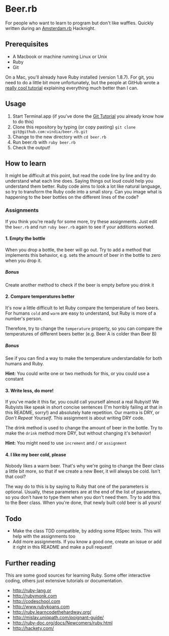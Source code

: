 # Beer.rb
For people who want to learn to program but don't like waffles. Quickly written during an [Amsterdam.rb] Hacknight.

## Prerequisites
* A Macbook or machine running Linux or Unix
* Ruby
* Git

On a Mac, you'll already have Ruby installed (version 1.8.7). For git, you need to do a little bit more unfortunately, but the people at GitHub wrote a [really cool tutorial][git-tut] explaining everything much better than I can.

## Usage
1. Start Terminal.app (if you've done the [Git Tutorial][git-tut] you already know how to do this)
2. Clone this repository by typing (or copy pasting)
    `git clone git@github.com:vindia/beer.rb.git`
3. Change to the new directory with `cd beer.rb` 
4. Run beer.rb with `ruby beer.rb`
5. Check the output!

## How to learn
It might be difficult at this point, but read the code line by line and try do understand what each line does. Saying things out loud could help you understand them better. Ruby code aims to look a lot like natural language, so try to transform the Ruby code into a small story. Can you image what is happening to the beer bottles on the different lines of the code?

### Assignments
If you think you're ready for some more, try these assignments. Just edit the `beer.rb` and run `ruby beer.rb` again to see if your additions worked.

#### 1. Empty the bottle
When you drop a bottle, the beer will go out. Try to add a method that implements this behavior, e.g. sets the amount of beer in the bottle to zero when you drop it.

##### Bonus
Create another method to check if the beer is empty before you drink it

#### 2. Compare temperatures better
It's now a little difficult to let Ruby compare the temperature of two beers. For humans `cold` and `warm` are easy to understand, but Ruby is more of a number's person. 

Therefore, try to change the `temperature` property, so you can compare the temperatures of different beers better (e.g. Beer A is colder than Beer B)

##### Bonus
See if you can find a way to make the temperature understandable for both humans and Ruby.

**Hint:** You could write one or two methods for this, or you could use a constant

#### 3. Write less, do more!
If you've made it this far, you could call yourself almost a real Rubyist! We Rubyists like speak in short concise sentences (I'm horribly failing at that in this README, sorry!) and absolutely hate repetition. Our mantra is DRY, or _Don't Repeat Yourself_. This assignment is about writing DRY code.

The drink method is used to change the amount of beer in the bottle. Try to make the `drink` method more DRY, but without changing it's behavior! 

**Hint:** You might need to use `increment` and / or `assignment`

#### 4. I like my beer cold, please
Nobody likes a warm beer. That's why we're going to change the Beer class a little bit more, so that if we create a new Beer, it will always be cold. Isn't that cool?

The way do to this is by saying to Ruby that one of the parameters is optional. Usually, these parameters are at the end of the list of parameters, so you don't have to type them when you don't need them. Try to add this to the Beer class. When you're done, that newly built cold beer is all yours!

## Todo
* Make the class TDD compatible, by adding some RSpec tests. This will help with the assignments too
* Add more assignments. If you know a good one, create an issue or add it right in this README and make a pull request!

## Further reading
This are some good sources for learning Ruby. Some offer interactive coding, others just extensive tutorials or documentation.

* <http://ruby-lang.or>
* <http://rubymonk.com>
* <http://codeschool.com>
* <http://www.rubykoans.com>
* <http://ruby.learncodethehardway.org/>
* <http://mislav.uniqpath.com/poignant-guide/>
* <http://ruby-doc.org/docs/Newcomers/ruby.html>
* <http://hackety.com/>

[git-tut]: https://help.github.com/articles/set-up-git
[Amsterdam.rb]: http://amsrb.orn]